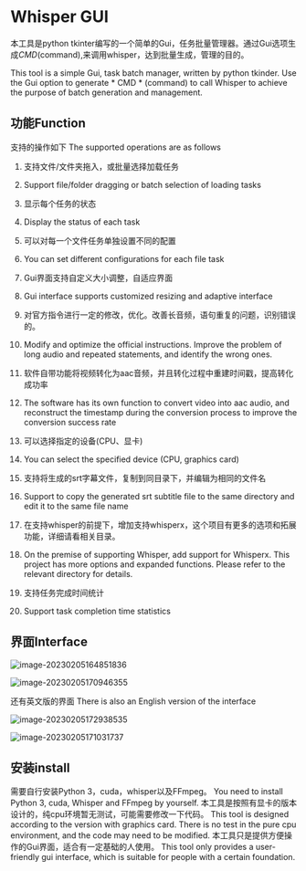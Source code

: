 # Whisper GUI


本工具是python tkinter编写的一个简单的Gui，任务批量管理器。通过Gui选项生成*CMD*(command),来调用whisper，达到批量生成，管理的目的。

This tool is a simple Gui, task batch manager, written by python tkinder. Use the Gui option to generate * CMD * (command) to call Whisper to achieve the purpose of batch generation and management.



## 功能Function



支持的操作如下
The supported operations are as follows



1. 支持文件/文件夹拖入，或批量选择加载任务
1. Support file/folder dragging or batch selection of loading tasks

2. 显示每个任务的状态
2. Display the status of each task

3. 可以对每一个文件任务单独设置不同的配置
3. You can set different configurations for each file task

4. Gui界面支持自定义大小调整，自适应界面
4. Gui interface supports customized resizing and adaptive interface

5. 对官方指令进行一定的修改，优化。改善长音频，语句重复的问题，识别错误的。
5. Modify and optimize the official instructions. Improve the problem of long audio and repeated statements, and identify the wrong ones.

6. 软件自带功能将视频转化为aac音频，并且转化过程中重建时间戳，提高转化成功率
6. The software has its own function to convert video into aac audio, and reconstruct the timestamp during the conversion process to improve the conversion success rate

7. 可以选择指定的设备(CPU、显卡)
7. You can select the specified device (CPU, graphics card)

8. 支持将生成的srt字幕文件，复制到同目录下，并编辑为相同的文件名
8. Support to copy the generated srt subtitle file to the same directory and edit it to the same file name

9. 在支持whisper的前提下，增加支持whisperx，这个项目有更多的选项和拓展功能，详细请看相关目录。
9. On the premise of supporting Whisper, add support for Whisperx. This project has more options and expanded functions. Please refer to the relevant directory for details.

10. 支持任务完成时间统计

10. Support task completion time statistics

## 界面Interface

![image-20230205164851836](C:\Users\53545\AppData\Roaming\Typora\typora-user-images\image-20230205164851836.png)

![image-20230205170946355](C:\Users\53545\AppData\Roaming\Typora\typora-user-images\image-20230205170946355.png)

还有英文版的界面
There is also an English version of the interface

![image-20230205172938535](C:\Users\53545\AppData\Roaming\Typora\typora-user-images\image-20230205172938535.png)

![image-20230205171031737](C:\Users\53545\AppData\Roaming\Typora\typora-user-images\image-20230205171031737.png)

## 安装install

需要自行安装Python 3，cuda，whisper以及FFmpeg。
You need to install Python 3, cuda, Whisper and FFmpeg by yourself.
本工具是按照有显卡的版本设计的，纯cpu环境暂无测试，可能需要修改一下代码。
This tool is designed according to the version with graphics card. There is no test in the pure cpu environment, and the code may need to be modified.
本工具只是提供方便操作的Gui界面，适合有一定基础的人使用。
This tool only provides a user-friendly gui interface, which is suitable for people with a certain foundation.
